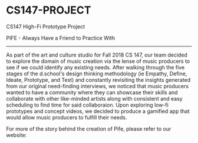 # CS147-PROJECT
CS147 High-Fi Prototype Project

PIFE - Always Have a Friend to Practice With
______________________________________
As part of the art and culture studio for Fall 2018 CS 147, our team decided to explore the domain of music creation via the 
lense of music producers to see if we could identify any existing needs. After walking through the five stages of the d.school's 
design thinking methodology (ie Empathy, Define, Ideate, Prototype, and Test) and constantly revisiting the insights generated from 
our original need-finding interviews, we noticed that music producers wanted to have a community where they can showcase their skills 
and collaborate with other like-minded artists along with consistent and easy scheduling to find time for said collaboraion. Upon 
exploring low-fi prototypes and concept videos, we decided to produce a gamified app that would allow music producers to fulfill 
their needs. 

For more of the story behind the creation of Pife, please refer to our website:
